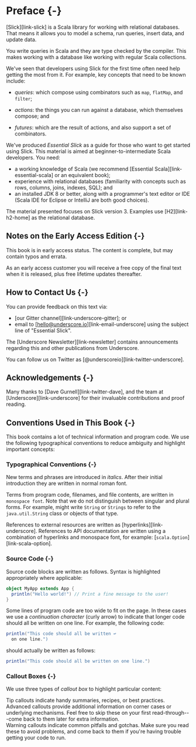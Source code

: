 # Preface {-}

[Slick][link-slick] is a Scala library for working with relational databases.
That means it allows you to model a schema, run queries, insert data, and update data.

You write queries in Scala and they are type checked by the compiler.
This makes working with a database like working with regular Scala collections.

We've seen that developers using Slick for the first time often need help getting the most from it.
For example, key concepts that need to be known include:

- _queries_: which compose using combinators such as `map`, `flatMap`, and `filter`;

- _actions_: the things you can run against a database, which themselves compose; and

- _futures_: which are the result of actions, and also support a set of combinators.

We've produced _Essential Slick_ as a guide for those who want to get started using Slick.
This material is aimed at beginner-to-intermediate Scala developers. You need:

* a working knowledge of Scala
  (we recommend [Essential Scala][link-essential-scala] or an equivalent book);
* experience with relational databases
  (familiarity with concepts such as rows, columns, joins, indexes, SQL); and
* an installed JDK 8 or better, along with a programmer's text editor or IDE
  (Scala IDE for Eclipse or IntelliJ are both good choices).

The material presented focuses on Slick version 3. Examples use [H2][link-h2-home] as the relational database.

## Notes on the Early Access Edition {-}

This book is in early access status. The content is complete, but may contain typos and errata.

As an early access customer you will receive a free copy of the final text when it is released, plus free
lifetime updates thereafter.

## How to Contact Us {-}

You can provide feedback on this text via:

* [our Gitter channel][link-underscore-gitter]; or
* email to [hello@underscore.io][link-email-underscore] using the subject line of "Essential Slick".

The [Underscore Newsletter][link-newsletter] contains announcements regarding this and other publications from Underscore.

You can follow us on Twitter as [\@underscoreio][link-twitter-underscore].

## Acknowledgements {-}

Many thanks to [Dave Gurnell][link-twitter-dave], and the team at [Underscore][link-underscore] for their invaluable contributions and proof reading.

## Conventions Used in This Book {-}

This book contains a lot of technical information and program code. We use the following typographical conventions to reduce ambiguity and highlight important concepts:

### Typographical Conventions {-}

New terms and phrases are introduced in *italics*. After their initial introduction they are written in normal roman font.

Terms from program code, filenames, and file contents, are written in `monospace font`. Note that we do not distinguish between singular and plural forms. For example, might write `String` or `Strings` to refer to the `java.util.String` class or objects of that type.

References to external resources are written as [hyperlinks][link-underscore]. References to API documentation are written using a combination of hyperlinks and monospace font, for example: [`scala.Option`][link-scala-option].

### Source Code {-}

Source code blocks are written as follows. Syntax is highlighted appropriately where applicable:

~~~ scala
object MyApp extends App {
  println("Hello world!") // Print a fine message to the user!
}
~~~

Some lines of program code are too wide to fit on the page. In these cases we use a *continuation character* (curly arrow) to indicate that longer code should all be written on one line. For example, the following code:

~~~ scala
println("This code should all be written ↩
  on one line.")
~~~

should actually be written as follows:

~~~ scala
println("This code should all be written on one line.")
~~~

### Callout Boxes {-}

We use three types of *callout box* to highlight particular content:

<div class="callout callout-info">
Tip callouts indicate handy summaries, recipes, or best practices.
</div>

<div class="callout callout-warning">
Advanced callouts provide additional information on corner cases or underlying mechanisms. Feel free to skip these on your first read-through---come back to them later for extra information.
</div>

<div class="callout callout-danger">
Warning callouts indicate common pitfalls and gotchas. Make sure you read these to avoid problems, and come back to them if you're having trouble getting your code to run.
</div>
